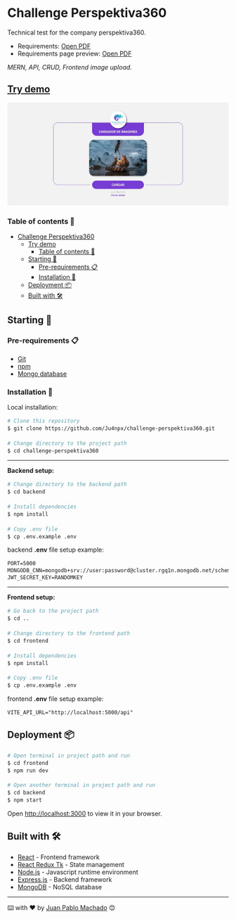# Challenge Perspektiva360

Technical test for the company perspektiva360.

* Requirements: <a href="./challenge.pdf" target="_blank">Open PDF</a>
* Requirements page preview: <a href="./requirements-preview.pdf" target="_blank">Open PDF</a>

*MERN, API, CRUD, Frontend image upload.*

## [Try demo](https://perspektiva360-challenge.herokuapp.com/)

<img src="./preview.jpeg">

### Table of contents 📃

- [Challenge Perspektiva360](#challenge-perspektiva360)
  - [Try demo](#try-demo)
    - [Table of contents 📃](#table-of-contents-)
  - [Starting 🚀](#starting-)
    - [Pre-requirements 📋](#pre-requirements-)
    - [Installation 🔧](#installation-)
  - [Deployment 📦](#deployment-)
  - [Built with 🛠️](#built-with-️)

## Starting 🚀
  
### Pre-requirements 📋

* [Git](https://git-scm.com/)
* [npm](https://www.npmjs.com/)
* [Mongo database](https://www.mongodb.com/)

### Installation 🔧

Local installation:

```bash
# Clone this repository
$ git clone https://github.com/Ju4npx/challenge-perspektiva360.git

# Change directory to the project path
$ cd challenge-perspektiva360
```

---

**Backend setup:**
```bash
# Change directory to the backend path
$ cd backend

# Install dependencies
$ npm install

# Copy .env file
$ cp .env.example .env
```

backend **.env** file setup example:

```shell
PORT=5000
MONGODB_CNN=mongodb+srv://user:password@cluster.rgq1n.mongodb.net/schema
JWT_SECRET_KEY=RANDOMKEY
```

---

**Frontend setup:**
```bash
# Go back to the project path
$ cd ..

# Change directory to the frontend path
$ cd frontend

# Install dependencies
$ npm install

# Copy .env file
$ cp .env.example .env
```

frontend **.env** file setup example:

```shell
VITE_API_URL="http://localhost:5000/api"
```

## Deployment 📦

```bash
# Open terminal in project path and run
$ cd frontend
$ npm run dev

# Open another terminal in project path and run
$ cd backend
$ npm start
```

Open [http://localhost:3000](http://localhost:3000) to view it in your browser.

## Built with 🛠️

* [React](https://es.reactjs.org/) - Frontend framework
* [React Redux Tk](https://redux-toolkit.js.org/) - State management
* [Node.js](https://nodejs.org/) - Javascript runtime environment
* [Express.js](https://expressjs.com/) - Backend framework
* [MongoDB](https://www.mongodb.com/) - NoSQL database

---
⌨️ with ❤️ by [Juan Pablo Machado](https://github.com/Ju4npx ) 😊 